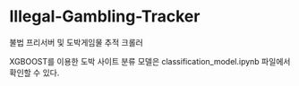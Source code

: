 # Illegal-Gambling-Tracker
불법 프리서버 및 도박게임물 추적 크롤러

XGBOOST를 이용한 도박 사이트 분류 모델은 classification_model.ipynb 파일에서 확인할 수 있다.
